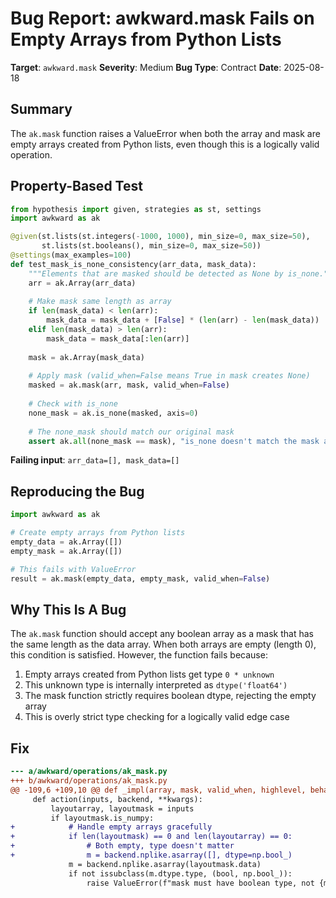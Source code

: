 # Bug Report: awkward.mask Fails on Empty Arrays from Python Lists

**Target**: `awkward.mask`
**Severity**: Medium
**Bug Type**: Contract
**Date**: 2025-08-18

## Summary

The `ak.mask` function raises a ValueError when both the array and mask are empty arrays created from Python lists, even though this is a logically valid operation.

## Property-Based Test

```python
from hypothesis import given, strategies as st, settings
import awkward as ak

@given(st.lists(st.integers(-1000, 1000), min_size=0, max_size=50),
       st.lists(st.booleans(), min_size=0, max_size=50))
@settings(max_examples=100)
def test_mask_is_none_consistency(arr_data, mask_data):
    """Elements that are masked should be detected as None by is_none."""
    arr = ak.Array(arr_data)
    
    # Make mask same length as array
    if len(mask_data) < len(arr):
        mask_data = mask_data + [False] * (len(arr) - len(mask_data))
    elif len(mask_data) > len(arr):
        mask_data = mask_data[:len(arr)]
    
    mask = ak.Array(mask_data)
    
    # Apply mask (valid_when=False means True in mask creates None)
    masked = ak.mask(arr, mask, valid_when=False)
    
    # Check with is_none
    none_mask = ak.is_none(masked, axis=0)
    
    # The none_mask should match our original mask
    assert ak.all(none_mask == mask), "is_none doesn't match the mask applied"
```

**Failing input**: `arr_data=[], mask_data=[]`

## Reproducing the Bug

```python
import awkward as ak

# Create empty arrays from Python lists
empty_data = ak.Array([])
empty_mask = ak.Array([])

# This fails with ValueError
result = ak.mask(empty_data, empty_mask, valid_when=False)
```

## Why This Is A Bug

The `ak.mask` function should accept any boolean array as a mask that has the same length as the data array. When both arrays are empty (length 0), this condition is satisfied. However, the function fails because:

1. Empty arrays created from Python lists get type `0 * unknown`
2. This unknown type is internally interpreted as `dtype('float64')`
3. The mask function strictly requires boolean dtype, rejecting the empty array
4. This is overly strict type checking for a logically valid edge case

## Fix

```diff
--- a/awkward/operations/ak_mask.py
+++ b/awkward/operations/ak_mask.py
@@ -109,6 +109,10 @@ def _impl(array, mask, valid_when, highlevel, behavior, attrs):
     def action(inputs, backend, **kwargs):
         layoutarray, layoutmask = inputs
         if layoutmask.is_numpy:
+            # Handle empty arrays gracefully
+            if len(layoutmask) == 0 and len(layoutarray) == 0:
+                # Both empty, type doesn't matter
+                m = backend.nplike.asarray([], dtype=np.bool_)
             m = backend.nplike.asarray(layoutmask.data)
             if not issubclass(m.dtype.type, (bool, np.bool_)):
                 raise ValueError(f"mask must have boolean type, not {m.dtype!r}")
```